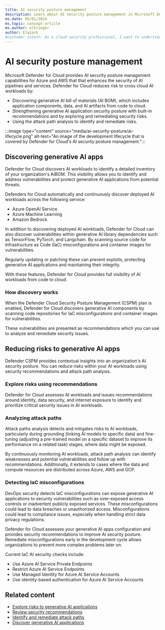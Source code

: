 ```yaml
---
title: AI security posture management
description: Learn about AI security posture management in Microsoft Defender for Cloud and how it protects resources from AI threats.
ms.date: 05/01/2024
ms.topic: concept-article
ms.author: elkrieger
author: Elazark
#customer intent: As a cloud security professional, I want to understand how to secure my generative AI resources using Defender for Cloud's AI security posture management capabilities.
---
```


# AI security posture management

Microsoft Defender for Cloud provides AI security posture management capabilities for Azure and AWS that that enhances the security of AI pipelines and services. Defender for Cloud reduces risk to cross cloud AI workloads by:

- Discovering generative AI bill of materials (AI BOM), which includes application components, data, and AI artifacts from code to cloud.
- Strengthening generative AI application security posture with built-in recommendations and by exploring and remediating security risks.
- Using the attack path analysis to identify and remediate risks.

:::image type="content" source="media/ai-security-posture/ai-lifecycle.png" alt-text="An image of the development lifecycle that is covered by Defender for Cloud's AI security posture management.":::

## Discovering generative AI apps

Defender for Cloud discovers AI workloads to identify a detailed inventory of your organization's AIBOM. This visibility allows you to identify and address vulnerabilities and protect generative AI applications from potential threats.

Defenders for Cloud automatically and continuously discover deployed AI workloads across the following service: 

- Azure OpenAI Service
- Azure Machine Learning
- Amazon Bedrock.

In addition to discovering deployed AI workloads, Defender for Cloud can also discover vulnerabilities within generative AI library dependencies such as TensorFlow, PyTorch, and Langchain. By scanning source code for Infrastructure as Code (IaC) misconfigurations and container images for vulnerabilities.

Regularly updating or patching these can prevent exploits, protecting generative AI applications and maintaining their integrity.

With these features, Defender for Cloud provides full visibility of AI workloads from code to cloud.

### How discovery works

When the Defender Cloud Security Posture Management (CSPM) plan is enabled, Defender for Cloud discovers generative AI components by scanning code repositories for IaC misconfigurations and container images for vulnerabilities. 

These vulnerabilities are presented as recommendations which you can use to analyze and remediate security issues.

## Reducing risks to generative AI apps

Defender CSPM provides contextual insights into an organization's AI security posture. You can reduce risks within your AI workloads using security recommendations and attack path analysis.

### Explore risks using recommendations

Defender for Cloud assesses AI workloads and issues recommendations around identity, data security, and internet exposure to identify and prioritize critical security issues in AI workloads.

### Analyzing attack paths

Attack paths analysis detects and mitigates risks to AI workloads, particularly during grounding (linking AI models to specific data) and fine-tuning (adjusting a pre-trained model on a specific dataset to improve its performance on a related task) stages, where data might be exposed. 

By continuously monitoring AI workloads, attack path analysis can identify weaknesses and potential vulnerabilities and follow up with recommendations. Additionally, it extends to cases where the data and compute resources are distributed across Azure, AWS and GCP.

### Detecting IaC misconfigurations

DevOps security detects IaC misconfigurations can expose generative AI applications to security vulnerabilities such as over-exposed access controls or inadvertent publicly exposed services. These misconfigurations could lead to data breaches or unauthorized access. Misconfigurations could lead to compliance issues, especially when handling strict data privacy regulations.

Defender for Cloud assesses your generative AI apps configuration and provides security recommendations to improve AI security posture. Remediate misconfigurations early in the development cycle allows organizations to prevent more complex problems later on. 

Current IaC AI security checks include:

- Use Azure AI Service Private Endpoints
- Restrict Azure AI Service Endpoints
- Use Managed Identity for Azure AI Service Accounts
- Use identity-based authentication for Azure AI Service Accounts

## Related content

- [Explore risks to generative AI applications](explore-ai-risk.md)
- [Review security recommendations](review-security-recommendations.md)
- [Identify and remediate attack paths](how-to-manage-attack-path.md)
- [Discover generative AI applications](identify-ai-workload-model.md)
